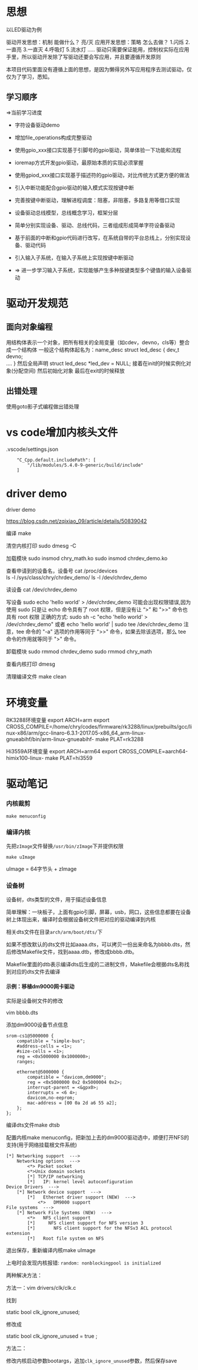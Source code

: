 # 思想
以LED驱动为例

驱动开发思想：机制
    能做什么？
        亮/灭
应用开发思想：策略
    怎么去做？
        1.闪烁
        2.一直亮
        3.一直灭
        4.呼吸灯
        5.流水灯
        .....
驱动只需要保证能用，控制权实际在应用手里，所以驱动开发除了写驱动还要会写应用，并且要遵循开发原则

本项目代码里面没有遵循上面的思想，是因为懒得另外写应用程序去测试驱动，仅仅为了学习，悉知。

## 学习顺序

=>当前学习进度

- 字符设备驱动demo

- 增加file_operations构成完整驱动
- 使用gpio_xxx接口实现基于引脚号的gpio驱动，简单体验一下功能和流程
- ioremap方式开发gpio驱动，最原始本质的实现必须掌握
- 使用gpiod_xxx接口实现基于描述符的gpio驱动，对比传统方式更方便的做法
- 引入中断功能配合gpio驱动的输入模式实现按键中断
- 完善按键中断驱动，理解进程调度：阻塞，非阻塞，多路复用等借口实现
- 设备驱动总线模型，总线概念学习，框架分层
- 简单分别实现设备、驱动、总线代码，三者组成形成简单字符设备驱动
- 基于前面的中断和gpio代码进行改写，在系统自带的平台总线上，分别实现设备、驱动代码
- 引入输入子系统，在输入子系统上实现按键中断驱动
- => 进一步学习输入子系统，实现能够产生多种按键类型多个键值的输入设备驱动



# 驱动开发规范
## 面向对象编程
用结构体表示一个对象，把所有相关的全局变量（如cdev，devno，cls等）整合成一个结构体
一般这个结构体起名为：name_desc
struct led_desc {
    dev_t devno;  
    ....
}
然后全局声明 
struct led_desc *led_dev = NULL;
接着在init的时候实例化对象(分配空间)
然后初始化对象
最后在exit的时候释放
## 出错处理
使用goto影子式编程做出错处理


# vs code增加内核头文件
.vscode/settings.json
```
    "C_Cpp.default.includePath": [
        "/lib/modules/5.4.0-9-generic/build/include"
    ]
```

# driver demo
driver demo

https://blog.csdn.net/zqixiao_09/article/details/50839042

编译
make

清空内核打印
sudo dmesg -C

加载模块
sudo insmod chry_math.ko
sudo insmod chrdev_demo.ko

查看申请到的设备名，设备号
cat /proc/devices   
ls -l /sys/class/chry/chrdev_demo/
ls -l /dev/chrdev_demo

读设备
cat /dev/chrdev_demo 

写设备
sudo echo 'hello world' > /dev/chrdev_demo
可能会出现权限错误,因为使用 sudo 只是让 echo 命令具有了 root 权限，但是没有让 “>” 和 ">>" 命令也具有 root 权限
正确的方式:
sudo sh -c "echo 'hello world' > /dev/chrdev_demo"
或者
echo 'hello world' | sudo tee /dev/chrdev_demo
注意，tee 命令的 "-a" 选项的作用等同于 ">>" 命令，如果去除该选项，那么 tee 命令的作用就等同于 ">" 命令。


卸载模块
sudo rmmod chrdev_demo
sudo rmmod chry_math

查看内核打印
dmesg

清理编译文件
make clean

# 环境变量

RK3288环境变量
export ARCH=arm
export CROSS_COMPILE=/home/chry/codes/firmware/rk3288/linux/prebuilts/gcc/linux-x86/arm/gcc-linaro-6.3.1-2017.05-x86_64_arm-linux-gnueabihf/bin/arm-linux-gnueabihf-
make PLAT=rk3288

Hi3559A环境变量
export ARCH=arm64
export CROSS_COMPILE=aarch64-himix100-linux-
make PLAT=hi3559

# 驱动笔记

### 内核裁剪 

`make menuconfig`

### 编译内核 

先把`zImage`文件替换`/usr/bin/zImage`下并提供权限

`make uImage`

uImage = 64字节头 + zImage

### 设备树

设备树，dts类型的文件，用于描述设备信息

简单理解：一块板子，上面有gpio引脚，屏幕，usb，网口，这些信息都要在设备树上体现出来，编译时会根据设备树文件把对应的驱动编译到内核

相关dts文件在目录`arch/arm/boot/dts/`下

如果不想改默认的dts文件比如aaaa.dts，可以拷贝一份出来命名为bbbb.dts，然后修改Makefile文件，找到aaaa.dtb，修改成bbbb.dtb。

Makefile里面的dtb表示编译dts后生成的二进制文件，Makefile会根据dts名称找到对应的dts文件去编译

#### 示例：移植dm9000网卡驱动

实际是设备树文件的修改

vim bbbb.dts 

添加dm9000设备节点信息

```
srom-cs1@5000000 {
    compatible = "simple-bus";
    #address-cells = <1>;
    #size-cells = <1>;
    reg = <0x5000000 0x1000000>;
    ranges;

    ethernet@5000000 {
        compatible = "davicom,dm9000";
        reg = <0x5000000 0x2 0x5000004 0x2>;
        interrupt-parent = <&gpx0>;
        interrupts = <6 4>;
        davicom,no-eeprom;
        mac-address = [00 0a 2d a6 55 a2];
    };
};
```

编译dts文件make dtsb

配置内核make menuconfig，把新加上去的dm9000驱动选中，顺便打开NFS的支持(用于网络挂载根文件系统)

```
[*] Networking support  --->
	Networking options  --->
		<*> Packet socket
		<*>Unix domain sockets 
		[*] TCP/IP networking
		[*]   IP: kernel level autoconfiguration
Device Drivers  --->
	[*] Network device support  --->
		[*]   Ethernet driver support (NEW)  --->
			<*>   DM9000 support
File systems  --->
	[*] Network File Systems (NEW)  --->
		<*>   NFS client support
		[*]     NFS client support for NFS version 3
		[*]       NFS client support for the NFSv3 ACL protocol extension
		[*]   Root file system on NFS
```

退出保存，重新编译内核make uImage

上电时会发现内核报错: `random: nonblockingpool is initialized`

两种解决方法：

方法一：vim drivers/clk/clk.c

找到

static bool clk_ignore_unused;

修改成

static bool clk_ignore_unused = true ;

方法二：

修改内核启动参数bootargs，追加`clk_ignore_unused`参数，然后保存save




